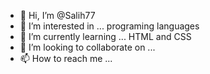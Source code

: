- 👋 Hi, I’m @Salih77
- 👀 I’m interested in ... programing languages
- 🌱 I’m currently learning ... HTML and CSS
- 💞️ I’m looking to collaborate on ...
- 📫 How to reach me ...

<!---
Salih77/Salih77 is a ✨ special ✨ repository because its `README.md` (this file) appears on your GitHub profile.
You can click the Preview link to take a look at your changes.
--->
